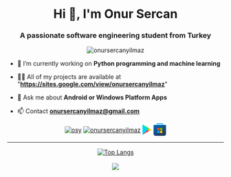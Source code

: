 


<h1 align="center">Hi 👋, I'm Onur Sercan</h1>
<h3 align="center">A passionate software engineering student from Turkey</h3>


<div align="center">
<p> <img src="https://komarev.com/ghpvc/?username=onursercanyilmaz" alt="onursercanyilmaz" /> </p>
</div>

- 🌱 I’m currently working on **Python programming and machine learning**
- 👨‍💻 All of my projects are available at "**https://sites.google.com/view/onursercanyilmaz**"

- 💬 Ask me about **Android or Windows Platform Apps**

- 📫 Contact **onursercanyilmaz@gmail.com**
</p>


<div align="center">
<a href="https://linkedin.com/in/osy"  align="center" target="blank"><img align="center" src="https://upload.wikimedia.org/wikipedia/commons/thumb/c/ca/LinkedIn_logo_initials.png/768px-LinkedIn_logo_initials.png" alt="osy" height="30" width="30" /></a>
<a href="https://kaggle.com/onursercanyilmaz" target="blank"><img align="center" src="https://cdn3.iconfinder.com/data/icons/logos-and-brands-adobe/512/189_Kaggle-512.png" alt="onursercanyilmaz" height="30" width="30" /></a><a href="https://play.google.com/store/apps/developer?id=Onur+Sercan+Y%C4%B1lmaz&hl=tr" target="blank"><img align="center" src="https://raw.githubusercontent.com/onursercanyilmaz/onursercanyilmaz/5ab6c5b0670dd758d84196f8c6a1cb8d01e52141/images/play_store.svg" alt="onursercanyilmaz" height="30" width="30" /></a><a href="https://www.microsoft.com/tr-tr/search/explore?q=Published+by+Onur+Sercan+Y%C4%B1lmaz" target="blank"><img align="center" src="https://raw.githubusercontent.com/onursercanyilmaz/onursercanyilmaz/master/images/msStore.png" alt="onursercanyilmaz" height="30" width="30" /></a>


<hr class="solid">
 
 [![Top Langs](https://github-readme-stats.vercel.app/api/top-langs/?username=onursercanyilmaz&layout=compact)](https://github.com/onursercanyilmaz)
<p> <img align="center" src="https://github-readme-stats.vercel.app/api?username=onursercanyilmaz&show_icons=true&theme=algolia" ;"alt="onursercanyilmaz" /></p>
<p align="center">


</div>

